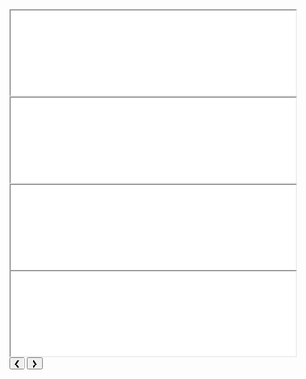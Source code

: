 <div markdown="0">
    <div class="slideshow-container">
        <iframe class="mySlides_vid" style="width:100%" loading="lazy" src="/images/projects/dcit_bootcamp/videos/maze_success.mp4">
        </iframe>
        <iframe class="mySlides_vid" style="width:100%" loading="lazy" src="/images/projects/dcit_bootcamp/videos/maze_success2.mp4">
        </iframe>
        <iframe class="mySlides_vid" style="width:100%" loading="lazy" src="/images/projects/dcit_bootcamp/videos/creating_path.mp4">
        </iframe>
        <iframe class="mySlides_vid" style="width:100%" loading="lazy" src="/images/projects/dcit_bootcamp/videos/bot_humans.mp4">
        </iframe>
        <button class="prev" onclick="plusDivs(-1)">&#10094;</button>
        <button class="next" onclick="plusDivs(1)">&#10095;</button>
    </div>
</div>

<script>
var slideIndex = 1;
showDivs(slideIndex);

function plusDivs(n) {
  showDivs(slideIndex += n);
}

function showDivs(n) {
  var i;
  var x = document.getElementsByClassName("mySlides_vid");
  if (n > x.length) {slideIndex = 1}
  if (n < 1) {slideIndex = x.length}
  for (i = 0; i < x.length; i++) {
    x[i].style.display = "none";  
  }
  x[slideIndex-1].style.display = "block";  
}
</script>
